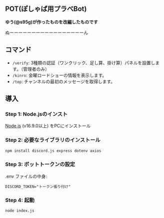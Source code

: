 ## POT(ぽしゃば用プラべBot)
**ゆう(@s95g)が作ったものを改編したものです**

ぬーーーーーーーーーーーーーーーーーん


## コマンド

*   `/verify`: 3種類の認証（ワンクリック、足し算、掛け算）パネルを設置します。（管理者のみ）
*   `/kinro`: 金曜ロードショーの情報を表示します。
*   `/top`: チャンネルの最初のメッセージを取得します。

## 導入

### Step 1: Node.jsのインスト

 [Node.js](https://nodejs.org/) (v16.9.0以上) をPCにインストール

### Step 2: 必要なライブラリのインストール

```bash
npm install discord.js express dotenv axios
```

### Step 3: ボットトークンの設定

.env ファイルの中身:
```
DISCORD_TOKEN="トークン張り付け"
```

### Step 4: 起動

```bash
node index.js
```
